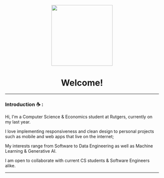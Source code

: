 <div id="column" align="center">
<img src="https://lh3.googleusercontent.com/-7WvbLdb1ItCPeEJBvAUz0rWt2UnlgLJDvmivKdG-sVRJecEo7NuR7gpULdaNvZWJbCaQwwTNtW3HLNuT2-y273AmTOctBz9IetO=w600" width="200"/>
</div>



<div id="column" align="center">
<h1>Welcome!</h1>
</div>

---

### Introduction :coffee: :

Hi, I'm a Computer Science & Economics student at Rutgers, currently on my last year.

I love implementing responsiveness and clean design to personal projects such as mobile and web apps that live on the internet; 

My interests range from Software to Data Engineering as well as Machine Learning & Generative AI.

I am open to collaborate with current CS students & Software Engineers alike.

---

<div id "header" align="center">


</div>


<!--
**byrongomezjr/byrongomezjr** is a ✨ _special_ ✨ repository because its `README.md` (this file) appears on your GitHub profile.
-->
